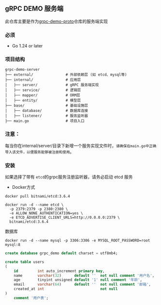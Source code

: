 ## gRPC DEMO 服务端

此仓库主要是作为[grpc-demo-proto](https://github.com/archine/grpc-demo-proto)仓库的服务端实现

### 必须

- Go 1.24 or later

### 项目结构

```
grpc-demo-server
├── external/               # 外部依赖层 (如 etcd、mysql等)
├── internal/               # 应用层
│   ├── server/             # gRPC 服务端实现
│   ├── service/            # 逻辑层
│   ├── mapper/             # ORM层
│   ├── entity/             # 模型层
├── base/                   # 基础设施层
│   ├── database/           # 数据库连接
│   ├── listener/           # 服务监听器
├── main.go                 # 项目入口
```

### 注意：

每当你在internal/server/目录下新增一个服务实现文件时，``请确保在main.go中正确导入该文件，以便服务能够被注册和使用``。

### 安装

如果选择了带有 ``etcd``的grpc服务注册监听器，请务必启动 etcd 服务

* Docker方式

```shell
docker pull bitnami/etcd:3.6.4

docker run -d --name etcd \
  -p 2379:2379 -p 2380:2380 \
  -e ALLOW_NONE_AUTHENTICATION=yes \
  -e ETCD_ADVERTISE_CLIENT_URLS=http://0.0.0.0:2379 \
  bitnami/etcd:3.6.4
```

数据库

```shell
docker run -d --name mysql -p 3306:3306 -e MYSQL_ROOT_PASSWORD=root mysql:8
```

```sql
create database grpc_demo default charset = utf8mb4;

create table users
(
    id         int auto_increment primary key,
    name       varchar(32)      default ''  not null comment '用户名',
    age        tinyint unsigned default '1' null comment '年龄',
    email      varchar(64)      default ''  not null comment '邮箱',
    created_at int                          not null
)
    comment '用户表';
```